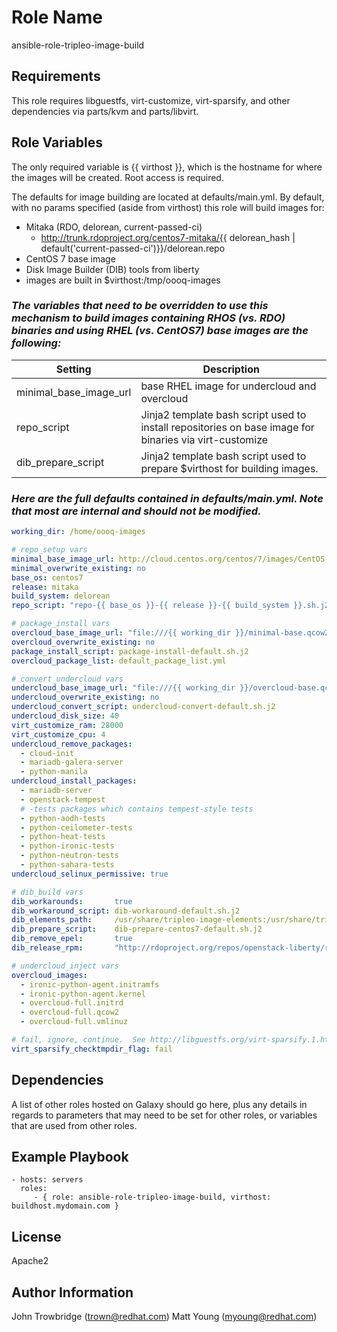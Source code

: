 Role Name
=========

ansible-role-tripleo-image-build

Requirements
------------

This role requires libguestfs, virt-customize, virt-sparsify, and other dependencies via parts/kvm and parts/libvirt.

Role Variables
--------------

The only required variable is {{ virthost }}, which is the hostname for where the images will be created.  Root access is required.

The defaults for image building are located at defaults/main.yml.  By default, with no params specified (aside from virthost) this role will build images for:

* Mitaka (RDO, delorean, current-passed-ci)
   * http://trunk.rdoproject.org/centos7-mitaka/{{ delorean_hash | default('current-passed-ci')}}/delorean.repo
* CentOS 7 base image
* Disk Image Builder (DIB) tools from liberty
* images are built in $virthost:/tmp/oooq-images

### _The variables that need to be overridden to use this mechanism to build images containing RHOS (vs. RDO) binaries and using RHEL (vs. CentOS7) base images are the following:_

Setting | Description
------- | -----------
minimal_base_image_url | base RHEL image for undercloud and overcloud
repo_script | Jinja2 template bash script used to install repositories on base image for binaries via virt-customize
dib_prepare_script | Jinja2 template bash script used to prepare $virthost for building images.  

### _Here are the full defaults contained in defaults/main.yml.  Note that most are internal and should not be modified._

```YAML
working_dir: /home/oooq-images

# repo_setup vars
minimal_base_image_url: http://cloud.centos.org/centos/7/images/CentOS-7-x86_64-GenericCloud.qcow2
minimal_overwrite_existing: no
base_os: centos7
release: mitaka
build_system: delorean
repo_script: "repo-{{ base_os }}-{{ release }}-{{ build_system }}.sh.j2"

# package_install vars
overcloud_base_image_url: "file:///{{ working_dir }}/minimal-base.qcow2"
overcloud_overwrite_existing: no
package_install_script: package-install-default.sh.j2
overcloud_package_list: default_package_list.yml

# convert_undercloud vars
undercloud_base_image_url: "file:///{{ working_dir }}/overcloud-base.qcow2"
undercloud_overwrite_existing: no
undercloud_convert_script: undercloud-convert-default.sh.j2
undercloud_disk_size: 40
virt_customize_ram: 28000
virt_customize_cpu: 4
undercloud_remove_packages:
  - cloud-init
  - mariadb-galera-server
  - python-manila
undercloud_install_packages:
  - mariadb-server
  - openstack-tempest
  # -tests packages which contains tempest-style tests
  - python-aodh-tests
  - python-ceilometer-tests
  - python-heat-tests
  - python-ironic-tests
  - python-neutron-tests
  - python-sahara-tests
undercloud_selinux_permissive: true

# dib_build vars
dib_workarounds:       true
dib_workaround_script: dib-workaround-default.sh.j2
dib_elements_path:     /usr/share/tripleo-image-elements:/usr/share/tripleo-puppet-elements:/usr/share/instack-undercloud/:/usr/share/openstack-heat-templates/software-config/elements/
dib_prepare_script:    dib-prepare-centos7-default.sh.j2
dib_remove_epel:       true
dib_release_rpm:       "http://rdoproject.org/repos/openstack-liberty/rdo-release-liberty.rpm"

# undercloud_inject vars
overcloud_images:
  - ironic-python-agent.initramfs
  - ironic-python-agent.kernel
  - overcloud-full.initrd
  - overcloud-full.qcow2
  - overcloud-full.vmlinuz

# fail, ignore, continue.  See http://libguestfs.org/virt-sparsify.1.html
virt_sparsify_checktmpdir_flag: fail
```

Dependencies
------------

A list of other roles hosted on Galaxy should go here, plus any details in regards to parameters that may need to be set for other roles, or variables that are used from other roles.

Example Playbook
----------------

    - hosts: servers
      roles:
         - { role: ansible-role-tripleo-image-build, virthost: buildhost.mydomain.com }

License
-------

Apache2

Author Information
------------------

John Trowbridge (trown@redhat.com)
Matt Young (myoung@redhat.com)
